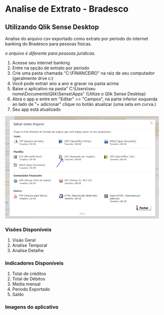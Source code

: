 # Analise de Extrato - Bradesco
## Utilizando Qlik Sense Desktop

Analise do arquivo csv exportado como extrato por periodo do internet banking do Bradesco para pessoas fisicas.

*o arquivo é diferente para pessoas juridicas.*

1. Acesse seu internet banking
2. Entre na opção de extrato por periodo
3. Crie uma pasta chamada "C:\FINANCEIRO" na raiz de seu computador (geralmente drve c:)
4. Você pode extrair ano a ano e gravar na pasta acima
5. Baixe o aplicativo na pasta" C:\Users\seu nome\Documents\Qlik\Sense\Apps\" (Utilize o Qlik Sense Desktop)
6. Abra o app e entre em "Editar" >> "Campos", na parte inferior esquerda ao lado de "+ adicionar" clique no botão atualizar (uma seta em curva.)
7. Seu app está atualizado

![Exportar](https://github.com/RobertoOliveiraBI/analisedeextratobradesco/blob/master/exportar.PNG)

### Visões Disponíveis

1. Visão Geral
2. Analise Temporal
3. Analise Detalhe

### Indicadores Disponíveis

1. Total de créditos
2. Total de Débitos
3. Média mensal
4. Periodo Exportado
5. Saldo

### Imagens do aplicativo

